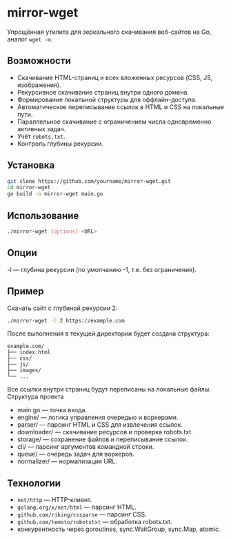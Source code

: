 # mirror-wget

Упрощённая утилита для зеркального скачивания веб-сайтов на Go, аналог `wget -m`.

## Возможности
- Скачивание HTML-страниц и всех вложенных ресурсов (CSS, JS, изображения).
- Рекурсивное скачивание страниц внутри одного домена.
- Формирование локальной структуры для оффлайн-доступа.
- Автоматическое переписывание ссылок в HTML и CSS на локальные пути.
- Параллельное скачивание с ограничением числа одновременно активных задач.
- Учёт `robots.txt`.
- Контроль глубины рекурсии.

## Установка
```bash
git clone https://github.com/yourname/mirror-wget.git
cd mirror-wget
go build -o mirror-wget main.go
```

## Использование
```bash
./mirror-wget [options] <URL>
```

## Опции
-l <N> — глубина рекурсии (по умолчанию -1, т.е. без ограничения).

## Пример
Скачать сайт с глубиной рекурсии 2:
```bash
./mirror-wget -l 2 https://example.com
```

После выполнения в текущей директории будет создана структура:
```
example.com/
├── index.html
├── css/
├── js/
├── images/
└── ...
```

Все ссылки внутри страниц будут переписаны на локальные файлы.
Структура проекта

- main.go — точка входа.
- engine/ — логика управления очередью и воркерами.
- parser/ — парсинг HTML и CSS для извлечения ссылок.
- downloader/ — скачивание ресурсов и проверка robots.txt.
- storage/ — сохранение файлов и переписывание ссылок.
- cli/ — парсинг аргументов командной строки.
- queue/ — очередь задач для воркеров.
- normalizer/ — нормализация URL.

## Технологии
- `net/http` — HTTP-клиент.
- `golang.org/x/net/html` — парсинг HTML.
- `github.com/riking/cssparse` — парсинг CSS.
- `github.com/temoto/robotstxt` — обработка robots.txt.
- конкурентность через goroutines, sync.WaitGroup, sync.Map, atomic.
